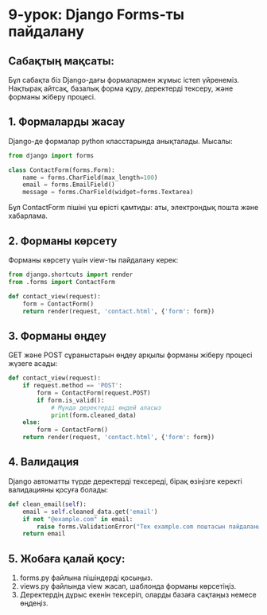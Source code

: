 
# 9-урок: Django Forms-ты пайдалану

## Сабақтың мақсаты:
Бұл сабақта біз Django-дағы формалармен жұмыс істеп үйренеміз. Нақтырақ айтсақ, базалық форма құру, деректерді тексеру, және форманы жіберу процесі.

## 1. Формаларды жасау
Django-де формалар python класстарында анықталады. Мысалы:

```python
from django import forms

class ContactForm(forms.Form):
    name = forms.CharField(max_length=100)
    email = forms.EmailField()
    message = forms.CharField(widget=forms.Textarea)
```

Бұл ContactForm пішіні үш өрісті қамтиды: аты, электрондық пошта және хабарлама.

## 2. Форманы көрсету
Форманы көрсету үшін view-ты пайдалану керек:

```python
from django.shortcuts import render
from .forms import ContactForm

def contact_view(request):
    form = ContactForm()
    return render(request, 'contact.html', {'form': form})
```

## 3. Форманы өңдеу
GET және POST сұраныстарын өңдеу арқылы форманы жіберу процесі жүзеге асады:

```python
def contact_view(request):
    if request.method == 'POST':
        form = ContactForm(request.POST)
        if form.is_valid():
            # Мұнда деректерді өңдей аласыз
            print(form.cleaned_data)
    else:
        form = ContactForm()
    return render(request, 'contact.html', {'form': form})
```

## 4. Валидация
Django автоматты түрде деректерді тексереді, бірақ өзіңізге керекті валидацияны қосуға болады:

```python
def clean_email(self):
    email = self.cleaned_data.get('email')
    if not "@example.com" in email:
        raise forms.ValidationError("Тек example.com поштасын пайдаланыңыз")
    return email
```

## 5. Жобаға қалай қосу:
1. forms.py файлына пішіндерді қосыңыз.
2. views.py файлында view жасап, шаблонда форманы көрсетіңіз.
3. Деректердің дұрыс екенін тексеріп, оларды базаға сақтаңыз немесе өңдеңіз.
